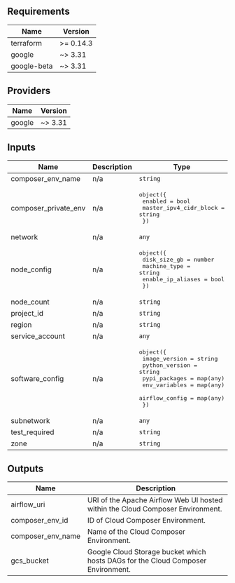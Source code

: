 <!-- BEGINNING OF PRE-COMMIT-TERRAFORM DOCS HOOK -->
## Requirements

| Name | Version |
|------|---------|
| terraform | >= 0.14.3 |
| google | ~> 3.31 |
| google-beta | ~> 3.31 |

## Providers

| Name | Version |
|------|---------|
| google | ~> 3.31 |

## Inputs

| Name | Description | Type | Default | Required |
|------|-------------|------|---------|:--------:|
| composer\_env\_name | n/a | `string` | n/a | yes |
| composer\_private\_env | n/a | <pre>object({<br>    enabled                = bool<br>    master_ipv4_cidr_block = string<br>  })</pre> | n/a | yes |
| network | n/a | `any` | n/a | yes |
| node\_config | n/a | <pre>object({<br>    disk_size_gb      = number<br>    machine_type      = string<br>    enable_ip_aliases = bool<br>  })</pre> | n/a | yes |
| node\_count | n/a | `string` | n/a | yes |
| project\_id | n/a | `string` | n/a | yes |
| region | n/a | `string` | n/a | yes |
| service\_account | n/a | `any` | n/a | yes |
| software\_config | n/a | <pre>object({<br>    image_version  = string<br>    python_version = string<br>    pypi_packages  = map(any)<br>    env_variables  = map(any)<br>    airflow_config = map(any)<br>  })</pre> | n/a | yes |
| subnetwork | n/a | `any` | n/a | yes |
| test\_required | n/a | `string` | n/a | yes |
| zone | n/a | `string` | n/a | yes |

## Outputs

| Name | Description |
|------|-------------|
| airflow\_uri | URI of the Apache Airflow Web UI hosted within the Cloud Composer Environment. |
| composer\_env\_id | ID of Cloud Composer Environment. |
| composer\_env\_name | Name of the Cloud Composer Environment. |
| gcs\_bucket | Google Cloud Storage bucket which hosts DAGs for the Cloud Composer Environment. |

<!-- END OF PRE-COMMIT-TERRAFORM DOCS HOOK -->
